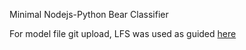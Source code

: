 Minimal Nodejs-Python Bear Classifier  

For model file git upload, LFS was used as guided [here](https://www.git-tower.com/learn/git/ebook/en/command-line/advanced-topics/git-lfs)